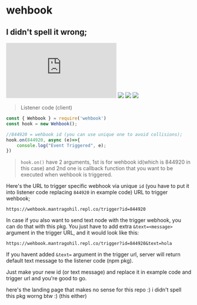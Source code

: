 # wehbook
## I didn't spell it wrong;

![](https://img.shields.io/github/size/Mantra27/wehbook/src/npm/npm.js)
![](https://img.shields.io/github/license/mantra27/wehbook)
![](https://img.shields.io/npm/v/wehbook)
![](https://img.shields.io/github/commit-activity/y/Mantra27/wehbook)

>Listener code (client)

```javascript
const { Wehbook } = require('wehbook')
const hook = new Wehbook();

//844920 = wehbook id (you can use unique one to avoid collisions);
hook.on(844920, async (e)=>{
    console.log("Event Triggered", e);
})
```

>``hook.on()`` have 2 arguments, 1st is for wehbook id(which is 844920 in this case) and 2nd one is callback function that you want to be executed when wehbook is triggered.

Here's the URL to trigger specific webhook via unique ``id`` (you have to put it into listener code replacing ``844920`` in example code)
URL to trigger wehbook;
```
https://wehbook.mantragohil.repl.co/trigger?id=844920
```
In case if you also want to send text node with the trigger webhook, you can do that with this pkg.
You just have to add extra ``&text=<message>`` argument in the trigger URL, and it would look like this: 

```
https://wehbook.mantragohil.repl.co/trigger?id=844920&text=hola
```
If you havent added ``&text=`` argument in the trigger url, server will return default text message to the listener code (npm pkg).


Just make your new id (or text message) and replace it in example code and trigger url and you're good to go.

here's the landing page that makes no sense for this repo :)
i didn't spell this pkg worng btw :) (this either)


